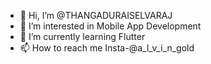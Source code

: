 - 👋 Hi, I’m @THANGADURAISELVARAJ
- 👀 I’m interested in Mobile App Development
- 🌱 I’m currently learning Flutter
- 📫 How to reach me Insta-@a_l_v_i_n_gold 

<!---
THANGADURAISELVARAJ/THANGADURAISELVARAJ is a ✨ special ✨ repository because its `README.md` (this file) appears on your GitHub profile.
You can click the Preview link to take a look at your changes.
--->
